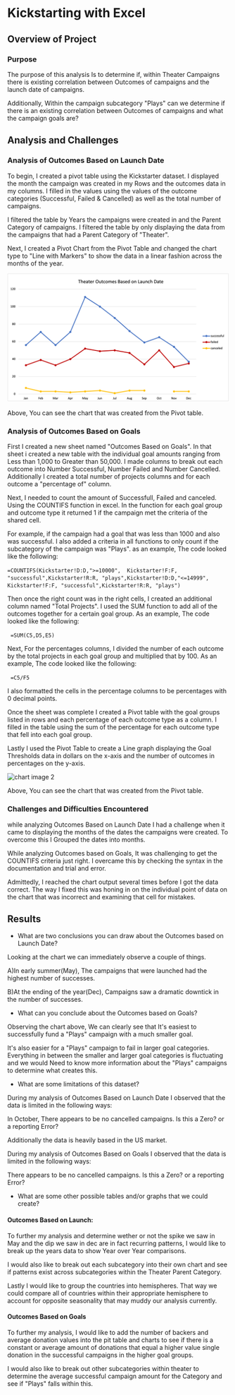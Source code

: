 # Kickstarting with Excel

## Overview of Project

### Purpose
The purpose of this analysis Is to determine if, within Theater Campaigns there is existing correlation between Outcomes of campaigns and the launch date of campaigns.

Additionally, Within the campaign subcategory "Plays" can we determine if there is an existing correlation between Outcomes of campaigns and what the campaign goals are?

## Analysis and Challenges

### Analysis of Outcomes Based on Launch Date
To begin, I created a pivot table using the Kickstarter dataset. I displayed the month the campaign was created in my Rows and the outcomes data in my columns. I filled in the values using the values of the outcome categories (Successful, Failed & Cancelled) as well as the total number of campaigns.

I filtered the table by Years the campaigns were created in and the Parent Category of campaigns. I filtered the table by only displaying the data from the campaigns that had a Parent Category of "Theater".

Next, I created a Pivot Chart from the Pivot Table and changed the chart type to "Line with Markers" to show the data in a linear fashion across the months of the year.



![Chart 1](https://github.com/joshdaniels/kickstarter-analysis/blob/main/Theater_Outcomes_vs_Launch.png)



Above, You can see the chart that was created from the Pivot table.

### Analysis of Outcomes Based on Goals
First I created a new sheet named "Outcomes Based on Goals". In that sheet i created a new table with the individual goal amounts ranging from Less than 1,000 to Greater than 50,000. I made columns to break out each outcome into Number Successful, Number Failed and Number Cancelled. Additionally I created a total number of projects columns and for each outcome a "percentage of" column.

Next, I needed to count the amount of Successfull, Failed and canceled. Using the COUNTIFS function in excel. In the function for each goal group and outcome type it returned 1 if the campaign met the criteria of the shared cell.

For example, if the campaign had a goal that was less than 1000 and also was successful. I also added a criteria in all functions to only count if the subcategory of the campaign was "Plays". as an example, The code looked like the following:

 ``` =COUNTIFS(Kickstarter!D:D,">=10000",  Kickstarter!F:F, "successful",Kickstarter!R:R, "plays",Kickstarter!D:D,"<=14999", Kickstarter!F:F, "successful",Kickstarter!R:R, "plays") ```

Then once the right count was in the right cells, I created an additional column named "Total Projects". I used the SUM function to add all of the outcomes together for a certain goal group. As an example, The code looked like the following:

```  =SUM(C5,D5,E5) ```

Next, For the percentages columns, I divided the number of each outcome by the total projects in each goal group  and multiplied that by 100. As an example, The code looked like the following:

```  =C5/F5 ```

I also formatted the cells in the percentage columns to be percentages with 0 decimal points.

Once the sheet was complete I created a Pivot table with the goal groups listed in rows and each percentage of each outcome type as a column. I filled in the table using the sum of the percentage for each outcome type that fell into each goal group.

Lastly I used the Pivot Table to create a Line graph displaying the Goal Thresholds data in dollars on the x-axis and the number of outcomes in percentages on the y-axis.

![ chart image 2](https://github.com/joshdaniels/kickstarter-analysis/blob/main/Outcomes_vs_Goals_v2.png) 

Above, You can see the chart that was created from the Pivot table.


### Challenges and Difficulties Encountered
while analyzing Outcomes Based on Launch Date I had a challenge when it came to displaying the months of the dates the campaigns were created. To overcome this I Grouped the dates into months.

While analyzing Outcomes based on Goals, It was challenging to get the COUNTIFS criteria just right. I overcame this by checking the syntax in the documentation and trial and error.

Admittedly, I reached the chart output several times before I got the data correct. The way I fixed this was honing in on the individual point of data on the chart that was incorrect and examining that cell for mistakes.

## Results

- What are two conclusions you can draw about the Outcomes based on Launch Date?

Looking at the chart we can immediately observe a couple of things.

A)In early summer(May), The campaigns that were launched had the highest number of successes.

B)At the ending of the year(Dec), Campaigns saw a dramatic downtick in the number of successes.

- What can you conclude about the Outcomes based on Goals?

Observing the chart above, We can clearly see that It's easiest to successfully fund a "Plays" campaign with a much smaller goal.

It's also easier for a "Plays" campaign to fail in larger goal categories.
Everything in between the smaller and larger goal categories is fluctuating and we would Need to know more information about the "Plays" campaigns to determine what creates this.

- What are some limitations of this dataset?

During my analysis of Outcomes Based on Launch Date I observed that the data is limited in the following ways:

In October, There appears to be no cancelled campaigns. Is this a Zero? or a reporting Error?

Additionally the data is heavily based in the US market.

During my analysis of Outcomes Based on Goals I observed that the data is limited in the following ways:

There appears to be no cancelled campaigns. Is this a Zero? or a reporting Error?

- What are some other possible tables and/or graphs that we could create?


#### Outcomes Based on Launch:
To further my analysis and determine wether or not the spike we saw in May and the dip we saw in dec are in fact recurring patterns, I would like to break up the years data to show Year over Year comparisons.

I would also like to break out each subcategory into their own chart and see if patterns exist across subcategories within the Theater Parent Category.

Lastly I would like to group the countries into hemispheres. That way we could compare all of countries within their appropriate hemisphere to account for opposite seasonality that may muddy our analysis currently.

#### Outcomes Based on Goals
To further my analysis, I would like to add the number of backers and average donation values into the pit table and charts to see if there is a constant or average amount of donations that equal a higher value single donation in the successful campaigns in the higher goal groups.

I would also like to break out other subcategories within theater to determine the average successful campaign amount for the Category and see if "Plays" falls within this.
